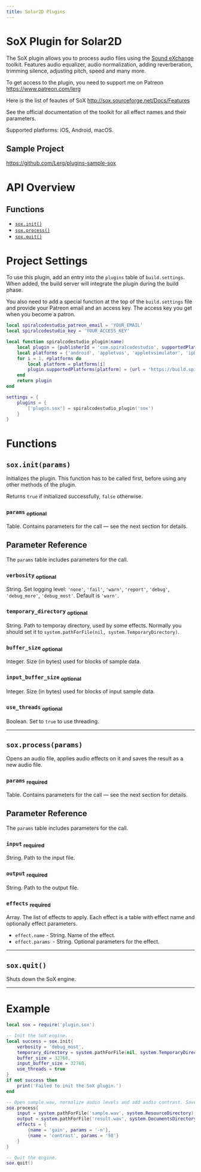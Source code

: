 ```yaml
---
title: Solar2D Plugins
---
```


# SoX Plugin for Solar2D

The SoX plugin allows you to process audio files using the [Sound eXchange](http://sox.sourceforge.net/Main/HomePage) toolkit. Features audio equalizer, audio normalization, adding reverberation, trimming silence, adjusting pitch, speed and many more.

To get access to the plugin, you need to support me on Patreon https://www.patreon.com/lerg

Here is the list of feautes of SoX http://sox.sourceforge.net/Docs/Features

See the official documentation of the toolkit for all effect names and their parameters.

Supported platforms: iOS, Android, macOS.

## Sample Project

https://github.com/Lerg/plugins-sample-sox

# API Overview

## Functions

- [`sox.init()`](#function_init)
- [`sox.process()`](#function_process)
- [`sox.quit()`](#function_quit)

# Project Settings

To use this plugin, add an entry into the `plugins` table of `build.settings`. When added, the build server will integrate the plugin during the build phase.

You also need to add a special function at the top of the `build.settings` file and provide your Patreon email and an access key. The access key you get when you become a patron.

```lua
local spiralcodestudio_patreon_email = 'YOUR_EMAIL'
local spiralcodestudio_key = 'YOUR_ACCESS_KEY'

local function spiralcodestudio_plugin(name)
	local plugin = {publisherId = 'com.spiralcodestudio', supportedPlatforms = {}}
	local platforms = {'android', 'appletvos', 'appletvsimulator', 'iphone', 'iphone-sim', 'mac-sim', 'win32-sim'}
	for i = 1, #platforms do
		local platform = platforms[i]
		plugin.supportedPlatforms[platform] = {url = 'https://build.spiralcodestudio.com/' .. spiralcodestudio_patreon_email .. '/' .. spiralcodestudio_key .. '/solar2d/' .. name .. '_' .. platform .. '.tgz'}
	end
	return plugin
end

settings = {
	plugins = {
		['plugin.sox'] = spiralcodestudio_plugin('sox')
	}
}
```

# Functions

## <a name="function_init">`sox.init(params)`</a>

Initializes the plugin. This function has to be called first, before using any other methods of the plugin.

Returns `true` if initialized successfully, `false` otherwise.

### `params` <sub>optional</sub>
Table. Contains parameters for the call &mdash; see the next section for details.

## Parameter Reference

The `params` table includes parameters for the call.

### `verbosity` <sub>optional</sub>
String. Set logging level: `'none'`, `'fail'`, `'warn'`, `'report'`, `'debug'`, `'debug_more'`, `'debug_most'`. Default is `'warn'`.

### `temporary_directory` <sub>optional</sub>
String. Path to temporay directory, used by some effects. Normally you should set it to `system.pathForFile(nil, system.TemporaryDirectory)`.

### `buffer_size` <sub>optional</sub>
Integer. Size (in bytes) used for blocks of sample data.

### `input_buffer_size` <sub>optional</sub>
Integer. Size (in bytes) used for blocks of input sample data.

### `use_threads` <sub>optional</sub>
Boolean. Set to `true` to use threading.

---

## <a name="function_process">`sox.process(params)`</a>

Opens an audio file, applies audio effects on it and saves the result as a new audio file.

### `params` <sub>required</sub>
Table. Contains parameters for the call &mdash; see the next section for details.

## Parameter Reference

The `params` table includes parameters for the call.

### `input` <sub>required</sub>
String. Path to the input file.

### `output` <sub>required</sub>
String. Path to the output file.

### `effects` <sub>required</sub>
Array. The list of effects to apply. Each effect is a table with effect name and optionally effect parameters.

- `effect.name` - String. Name of the effect.
- `effect.params `- String. Optional parameters for the effect.

---

## <a name="function_quit">`sox.quit()`</a>

Shuts down the SoX engine.

---

# Example

```lua
local sox = require('plugin.sox')

-- Init the SoX engine.
local success = sox.init{
	verbosity = 'debug_most',
	temporary_directory = system.pathForFile(nil, system.TemporaryDirectory),
	buffer_size = 32768,
	input_buffer_size = 32768,
	use_threads = true
}
if not success then
	print('Failed to init the SoX plugin.')
end

-- Open sample.wav, normalize audio levels and add audio contrast. Save the result as result.wav.
sox.process{
	input = system.pathForFile('sample.wav', system.ResourceDirectory),
	output = system.pathForFile('result.wav', system.DocumentsDirectory),
	effects = {
		{name = 'gain', params = '-n'},
		{name = 'contrast', params = '50'}
	}
}

-- Quit the engine.
sox.quit()
```